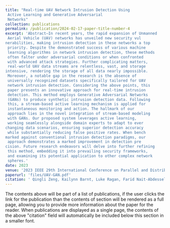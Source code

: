 ```yaml
---
title: "Real-time UAV Network Intrusion Detection Using
 Active Learning and Generative Adversarial
 Networks"
collection: publications
permalink: /publication/2024-02-17-paper-title-number-4
excerpt: 'Abstract—In recent years, the rapid expansion of Unmanned
 Aerial Vehicle (UAV) networks has unveiled new security vul
nerabilities, making intrusion detection in these networks a top
 priority. Despite the demonstrated success of various machine
 learning algorithms in network intrusion detection, these methods
 often falter under adversarial conditions or when confronted
 with advanced attack strategies. Further complicating matters,
 real-world UAV data streams are relentless, vast, and storage
intensive, rendering the storage of all data nearly impossible.
 Moreover, a notable gap in the research is the absence of
 universally recognized datasets specifically tailored for UAV
 network intrusion detection. Considering the above points, this
 paper presents an innovative approach for real-time intrusion
 detection. This method employs Generative Adversarial Networks
 (GANs) to produce synthetic intrusion detection data. Following
 this, a stream-based active learning mechanism is applied for
 instantaneous monitoring and action. The hallmark of our
 approach lies in the novel integration of stream-based modeling
 with GANs. Our proposed system leverages active learning,
 working seamlessly alongside domain experts to adapt to ever
changing data scenarios, ensuring superior detection accuracy
 while substantially reducing false positive rates. When bench
marked against conventional intrusion detection paradigms, our
 approach demonstrates a marked improvement in detection pre
cision. Future research endeavors will delve into further refining
 this method, embedding it into prevailing security frameworks,
 and examining its potential application to other complex network
 spheres.'
date: 2023
venue: '2023 IEEE 29th International Conference on Parallel and Distributed Systems (ICPADS)'
paperurl: 'files/UAV-GAN.pdf'
citation: ' Qingli Zeng, Kailynn Barnt, Luke Ragan, Farid Nait-Abdesselam'
---
```


The contents above will be part of a list of publications, if the user clicks the link for the publication than the contents of section will be rendered as a full page, allowing you to provide more information about the paper for the reader. When publications are displayed as a single page, the contents of the above "citation" field will automatically be included below this section in a smaller font.

